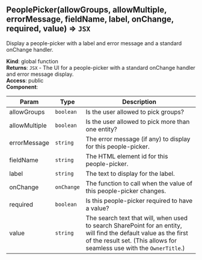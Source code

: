 <a name="PeoplePicker"></a>

## PeoplePicker(allowGroups, allowMultiple, errorMessage, fieldName, label, onChange, required, value) ⇒ <code>JSX</code>
Display a people-picker with a label and error message and a standard onChange handler.

**Kind**: global function  
**Returns**: <code>JSX</code> - The UI for a people-picker with a standard onChange handler and error message display.  
**Access**: public  
**Component**:   

| Param | Type | Description |
| --- | --- | --- |
| allowGroups | <code>boolean</code> | Is the user allowed to pick groups? |
| allowMultiple | <code>boolean</code> | Is the user allowed to pick more than one entity? |
| errorMessage | <code>string</code> | The error message (if any) to display for this people-picker. |
| fieldName | <code>string</code> | The HTML element id for this people-picker. |
| label | <code>string</code> | The text to display for the label. |
| onChange | <code>onChange</code> | The function to call when the value of this people-picker changes. |
| required | <code>boolean</code> | Is this people-picker required to have a value? |
| value | <code>string</code> | The search text that will, when used to search SharePoint for an entity, will find the default  value as the first of the result set. (This allows for seamless use with the `OwnerTitle`.) |

